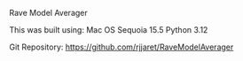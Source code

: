 Rave Model Averager 

This was built using:
Mac OS Sequoia 15.5
Python 3.12

Git Repository: https://github.com/rjjaret/RaveModelAverager

